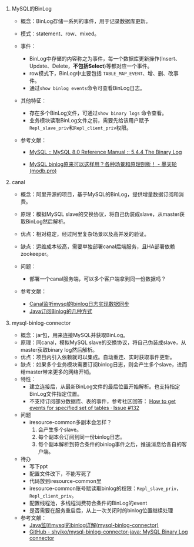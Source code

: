1. MySQL的BinLog
   - 概念：BinLog存储一系列的事件，用于记录数据库更新。
   
   - 模式：statement、row、mixed。
   
   - 事件：
   
     - BinLog中存储的内容称之为事件，每一个数据库更新操作(Insert、Update、Delete，**不包括Select**)等都对应一个事件。
     - row模式下，BinLog中主要包括 `TABLE_MAP_EVENT`、增、删、改事件。
     - 通过`show binlog events`命令可查看BinLog日志。
   
   - 其他特征：
   
     - 存在多个BinLog文件，可通过`show binary logs` 命令查看。
     - 业务模块读取BinLog文件之前，需要先给该用户赋予`Repl_slave_priv`和`Repl_client_priv`权限。
   
   - 参考文献：
   
     - [MySQL :: MySQL 8.0 Reference Manual :: 5.4.4 The Binary Log](https://dev.mysql.com/doc/refman/8.0/en/binary-log.html) 
   
     - [MySQL binlog原来可以这样用？各种场景和原理剖析！ - 墨天轮 (modb.pro)](https://www.modb.pro/db/55740) 
   
   
   
2. canal

   - 概念：阿里开源的项目，基于MySQL的BinLog，提供增量数据订阅和消费。

   - 原理：模拟MySQL slave的交换协议，将自己伪装成slave，从master获取BinLog然后解析。

   - 优点：相对稳定，经过阿里复杂场景以及高并发的验证。

   - 缺点：运维成本较高，需要单独部署canal后端服务，且HA部署依赖zookeeper。

   - 问题：

     - 部署一个canal服务端，可以多个客户端拿到同一份数据吗？

   - 参考文献：

     - [Canal监听mysql的binlog日志实现数据同步](https://blog.csdn.net/m0_37583655/article/details/119517336) 
     - [Java订阅Binlog的几种方式 ](https://jasonkayzk.github.io/2023/03/26/Java订阅Binlog的几种方式/)

   

3. mysql-binlog-connector

   - 概念：jar包，用来连接MySQL并获取BinLog。
   - 原理：同canal，模拟MySQL slave的交换协议，将自己伪装成slave，从master获取binary log然后解析。
   - 优点：项目内引入依赖就可以集成。自动重连、实时获取事件更新。
   - 缺点：如果多个业务模块需要订阅binlog日志，则会产生多个slave，进而给master带来更多的网络开销。
   - 特性：
     - 建立连接后，从最新BinLog文件的最后位置开始解析。也支持指定BinLog文件指定位置。
     - 不支持订阅部分数据库、表的事件，参考社区回答： [How to get events for specified set of tables · Issue #132 ](https://github.com/shyiko/mysql-binlog-connector-java/issues/132) 
   - 问题
     - iresource-common多副本会怎样？
       1. 会产生多个slave。
       2. 每个副本会订阅到同一份binlog日志。
       3. 每个副本解析到符合条件的binlog事件之后，推送消息给各自的客户端。
   - 待办
     - 写下ppt
     - 配置文件改下，不能写死了
     - 代码放到iresource-common里
     - iresource-common账号赋读取binlog的权限：`Repl_slave_priv`，`Repl_client_priv`。
     - 配置线程池，多线程消费符合条件的BinLog的event
     - 是否需要在服务重启后，从上一次关闭时的binlog位置继续处理
   - 参考文献：
     - [Java监听mysql的binlog详解(mysql-binlog-connector)](https://blog.csdn.net/m0_37583655/article/details/119148470) 
     - [GitHub - shyiko/mysql-binlog-connector-java: MySQL Binary Log connector](https://github.com/shyiko/mysql-binlog-connector-java) 
